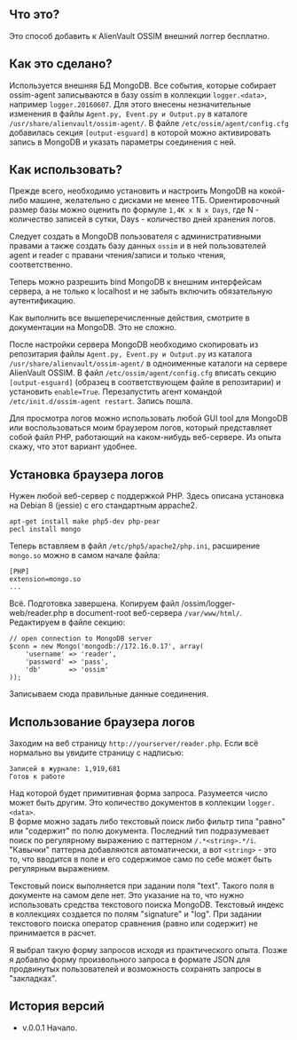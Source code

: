 ## Что это?
Это способ добавить к AlienVault OSSIM внешний логгер бесплатно.

## Как это сделано?
Используется внешняя БД MongoDB. Все события, которые собирает ossim-agent записываются в базу ossim в коллекции `logger.<data>`, например `logger.20160607`. Для этого внесены незначительные изменения в файлы `Agent.py, Event.py и Output.py` в каталоге `/usr/share/alienvault/ossim-agent/`. В файле `/etc/ossim/agent/config.cfg` добавилась секция `[output-esguard]` в которой можно активировать запись в MongoDB и указать параметры соединения с ней.

## Как использовать?
Прежде всего, необходимо установить и настроить MongoDB на кокой-либо машине, желательно с дисками не менее 1ТБ. Ориентировочный размер базы можно оценить по формуле `1,4К х N x Days`, где N - количество записей в сутки, Days - количество дней хранения логов. 

Следует создать в MongoDB пользователя с административными правами а также создать базу данных `ossim` и в ней пользователей agent и reader с правани чтения/записи и только чтения, соответственно.

Теперь можно разрешить bind MongoDB к внешним интерфейсам сервера, а не только к localhost и не забыть включить обязательную аутентификацию.

Как выполнить все вышеперечисленные действия, смотрите в документации на MongoDB. Это не сложно.

После настройки сервера MongoDB необходимо скопировать из репозитария файлы `Agent.py, Event.py и Output.py` из каталога `/usr/share/alienvault/ossim-agent/` в одноименные каталоги на сервере AlienVault OSSIM. В файл `/etc/ossim/agent/config.cfg` вписать секцию `[output-esguard]` (образец в соответствующем файле в репозитарии) и установить `enable=True`. Перезапустить агент командой `/etc/init.d/ossim-agent restart`. Запись пошла. 

Для просмотра логов можно использовать любой GUI tool для MongoDB или воспользоваться моим браузером логов, который представляет собой файл PHP, работающий на каком-нибудь веб-сервере. Из опыта скажу, что этот вариант удобнее.

## Установка браузера логов
Нужен любой веб-сервер с поддержкой PHP. Здесь описана установка на Debian 8 (jessie) с его стандартным appache2. 

	apt-get install make php5-dev php-pear  
	pecl install mongo

Теперь вставляем в  файл `/etc/php5/apache2/php.ini`, расширение `mongo.so` можно в самом начале файла:

	[PHP]
	extension=mongo.so
	...
Всё. Подготовка завершена. Копируем файл /ossim/logger-web/reader.php в document-root веб-сервера `/var/www/html/`. Редактируем в файле секцию:

	// open connection to MongoDB server
    $conn = new Mongo('mongodb://172.16.0.17', array(
        'username' => 'reader',
        'password' => 'pass',
        'db'       => 'ossim'
    ));

Записываем сюда правильные данные соединения.
## Использование браузера логов

Заходим на веб страницу `http://yourserver/reader.php`. Если всё нормально вы увидите страницу с надписью:

	Записей в журнале: 1,919,681 
	Готов к работе 

Над которой будет примитивная форма запроса. Разумеется число может быть другим. Это количество документов в коллекции `logger.<data>`.  
В форме можно задать либо текстовый поиск либо фильтр типа "равно" или "содержит" по полю документа. Последний тип подразумевает поиск по регулярному выражению с паттерном `/.*<string>.*/i`. "Кавычки" паттерна добавляются автоматически, а вот `<string>` - это то, что вводится в поле и его содержимое само по себе может быть регулярным выражением. 

Текстовый поиск выполняется при задании поля "text". Такого поля в документе на самом деле нет. Это указание на то, что нужно использовать средства текстового поиска MongoDB. Текстовый индекс в коллекциях создается по полям "signature" и "log". При задании текстового поиска оператор сравнения (равно или содержит) не принимается в расчет. 

Я выбрал такую форму запросов исходя из практического опыта. Позже я добавлю форму произвольного запроса в формате JSON для продвинутых пользователей и возможность сохранять запросы в "закладках".

## История версий

* v.0.0.1 Начало.

